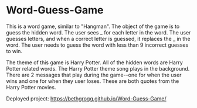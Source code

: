 # Word-Guess-Game

This is a word game, similar to "Hangman".  The object of the game is to guess the hidden word.  The user sees _ for each letter in the word.  The user guesses letters, and when a correct letter is guessed, it replaces the _ in the word.  The user needs to guess the word with less than 9 incorrect guesses to win.

The theme of this game is Harry Potter.  All of the hidden words are Harry Potter related words.  The Harry Potter theme song plays in the background.  There are 2 messages that play during the game--one for when the user wins and one for when they user loses.  These are both quotes from the Harry Potter movies.

Deployed project: https://bethgrogg.github.io/Word-Guess-Game/